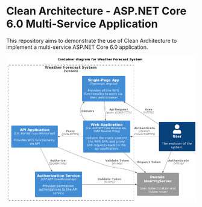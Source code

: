 # Clean Architecture - ASP.NET Core 6.0 Multi-Service Application
This repository aims to demonstrate the use of Clean Architecture to implement a multi-service ASP.NET Core 6.0 application.

![system overview](./assets/container.png)

